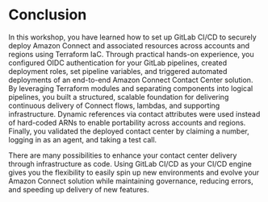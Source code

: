 # Conclusion

In this workshop, you have learned how to set up GitLab CI/CD to securely deploy Amazon Connect and associated resources across accounts and regions using Terraform IaC. Through practical hands-on experience, you configured OIDC authentication for your GitLab pipelines, created deployment roles, set pipeline variables, and triggered automated deployments of an end-to-end Amazon Connect Contact Center solution. By leveraging Terraform modules and separating components into logical pipelines, you built a structured, scalable foundation for delivering continuous delivery of Connect flows, lambdas, and supporting infrastructure. Dynamic references via contact attributes were used instead of hard-coded ARNs to enable portability across accounts and regions. Finally, you validated the deployed contact center by claiming a number, logging in as an agent, and taking a test call.

There are many possibilities to enhance your contact center delivery through infrastructure as code. Using GitLab CI/CD as your CI/CD engine gives you the flexibility to easily spin up new environments and evolve your Amazon Connect solution while maintaining governance, reducing errors, and speeding up delivery of new features.